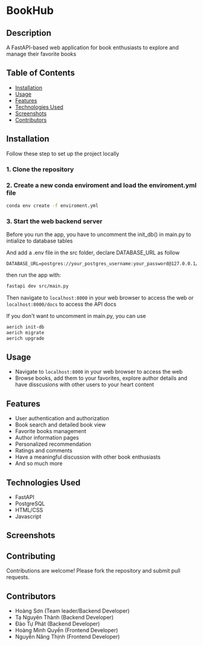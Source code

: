 # BookHub

## Description
A FastAPI-based web application for book enthusiasts to explore and manage their favorite books

## Table of Contents
- [Installation](#introduction)
- [Usage](#usage)
- [Features](#features)
- [Technologies Used](#technologies-used)
- [Screenshots](#screenshots)
- [Contributors](#contributors)

## Installation
Follow these step to set up the project locally

### 1. Clone the repository
### 2. Create a new conda enviroment and load the enviroment.yml file
```bash
conda env create -f enviroment.yml
```
### 3. Start the web backend server
Before you run the app, you have to uncomment the init_db() in main.py to intialize to database tables

And add a .env file in the src folder, declare DATABASE_URL as follow
```
DATABASE_URL=postgres://your_postgres_username:your_password@127.0.0.1/your_database_name
```

then run the app with:
```bash
fastapi dev src/main.py
```
Then navigate to `localhost:8000` in your web browser to access the web
or `localhost:8000/docs` to access the API docs 

If you don't want to uncomment in main.py, you can use
```bash
aerich init-db
aerich migrate
aerich upgrade
```

## Usage
- Navigate to `localhost:8000` in your web browser to access the web
- Browse books, add them to your favorites, explore author details and have disscusions with other users to your heart content

## Features
- User authentication and authorization
- Book search and detailed book view
- Favorite books management
- Author information pages
- Personalized recommendation
- Ratings and comments
- Have a meaningful discussion with other book enthusiasts
- And so much more

## Technologies Used
- FastAPI
- PostgreSQL
- HTML/CSS
- Javascript

## Screenshots

## Contributing
Contributions are welcome! Please fork the repository and submit pull requests.

## Contributors
- Hoàng Sơn (Team leader/Backend Developer)
- Tạ Nguyên Thành (Backend Developer)
- Đào Tự Phát (Backend Developer)
- Hoàng Minh Quyền (Frontend Developer)
- Nguyễn Năng Thịnh (Frontend Developer)
